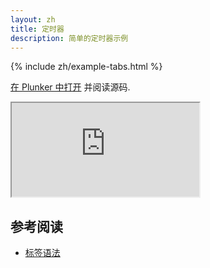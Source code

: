 ```yaml
---
layout: zh
title: 定时器
description: 简单的定时器示例
---
```


{% include zh/example-tabs.html %}

[在 Plunker 中打开](https://riot.js.org/examples/plunker/?app=timer) 并阅读源码.

<iframe src="https://riot.js.org/examples/timer"></iframe>

## 参考阅读

- [标签语法](/zh/guide/#tag-syntax)
